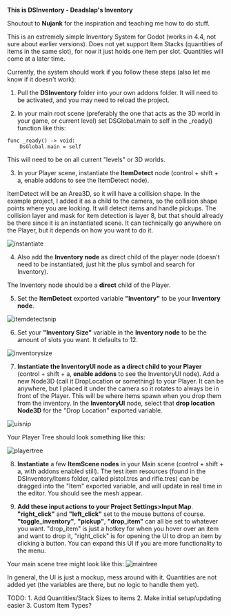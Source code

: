 **This is DSInventory - Deadslap's Inventory**

Shoutout to **Nujank** for the inspiration and teaching me how to do stuff.

This is an extremely simple Inventory System for Godot (works in 4.4, not sure about earlier versions). Does not yet support Item Stacks (quantities of items in the same slot), for now it just holds one item 
per slot. Quantities will come at a later time.

Currently, the system should work if you follow these steps (also let me know if it doesn't work):

1. Pull the **DSInventory** folder into your own addons folder. It will need to be activated, and you may need to reload the project. 

2. In your main root scene (preferably the one that acts as the 3D world in your game, or current level) set DSGlobal.main to self in the _ready() function like this:
```
func _ready() -> void:
	DsGlobal.main = self
```
This will need to be on all current "levels" or 3D worlds.

3. In your Player scene, instantiate the **ItemDetect** node (control + shift + a, enable addons to see the ItemDetect node). 

ItemDetect will be an Area3D, so it will have a collision shape. In the example project, I added it as a child to the camera,
so the collision shape points where you are looking. It will detect items and handle pickups. The collision layer and mask for item detection is layer 8, but that should already be there since it is an instantiated scene. It can technically go anywhere on the Player, but it depends on how you want to do it. 

![instantiate](https://github.com/user-attachments/assets/7027c78f-503a-4c8e-8ccb-28dbff0e4c99)


4. Also add the **Inventory node** as direct child of the player node (doesn't need to be instantiated, just hit the plus symbol and search for Inventory).

The Inventory node should be a **direct** child of the Player.

5. Set the **ItemDetect** exported variable **"Inventory"** to be your **Inventory node**.

![itemdetectsnip](https://github.com/user-attachments/assets/b5f51db8-8265-4c9a-b905-1c947f7f9e58)

6. Set your **"Inventory Size"** variable in the **Inventory node** to be the amount of slots you want. It defaults to 12.

![inventorysize](https://github.com/user-attachments/assets/f029c7b4-4313-4278-9075-6fab3246e174)

   
7. **Instantiate the InventoryUI node as a direct child to your Player** (control + shift + a, **enable addons** to see the InventoryUI node). Add a new Node3D (call it DropLocation or something) to your Player. It can be anywhere, but I placed
it under the camera so it rotates to always be in front of the Player. This will be where items spawn when you drop them from the inventory. In the **InventoryUI** node, select that **drop location Node3D** for the
"Drop Location" exported variable.

![uisnip](https://github.com/user-attachments/assets/e93f8c31-ec95-45c6-a27c-0d19ca5f8ba1)


Your Player Tree should look something like this:

![playertree](https://github.com/user-attachments/assets/1543666e-7011-4a6f-ae70-7db96f99526e)


8. **Instantiate** a few **ItemScene nodes** in your Main scene (control + shift + a, with addons enabled still). The test item resources (found in the DSInventory/Items folder, called pistol.tres and rifle.tres) can be dragged into the "Item" exported variable, and will
update in real time in the editor. You should see the mesh appear.

9. **Add these input actions to your Project Settings>Input Map**. **"right_click"** and **"left_click"** set to the mouse buttons of course. **"toggle_inventory"**, **"pickup"**, **"drop_item"** can all be set to whatever you want. "drop_item" is just a
hotkey for when you hover over an item and want to drop it, "right_click" is for opening the UI to drop an item by clicking a button. You can expand this UI if you are more functionality to the menu. 

Your main scene tree might look like this:
![maintree](https://github.com/user-attachments/assets/42e7f566-3d54-46a9-991d-a99336c9f93a)


In general, the UI is just a mockup, mess around with it. Quantities are not added yet (the variables are there, but no logic to handle them yet).

TODO: 
	1. Add Quantities/Stack Sizes to items
	2. Make initial setup/updating easier
	3. Custom Item Types?
